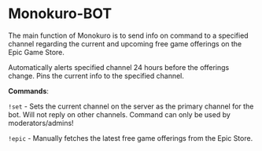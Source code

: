 # Monokuro-BOT
The main function of Monokuro is to send info on command to a specified channel regarding the current and upcoming free game offerings on the Epic Game Store.

Automatically alerts specified channel 24 hours before the offerings change. Pins the current info to the specified channel.

**Commands**:

`!set` - Sets the current channel on the server as the primary channel for the bot. Will not reply on other channels. Command can only be used by moderators/admins!

`!epic` - Manually fetches the latest free game offerings from the Epic Store.
